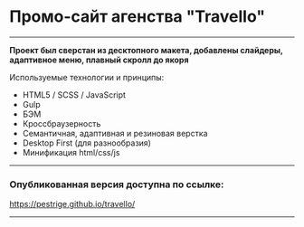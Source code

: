 # Промо-сайт агенства "Travello"

---

**Проект был сверстан из десктопного макета, добавлены слайдеры, адаптивное меню, плавный скролл до якоря**

Используемые технологии и принципы:

- HTML5 / SCSS / JavaScript
- Gulp
- БЭМ
- Кроссбраузерность
- Семантичная, адаптивная и резиновая верстка
- Desktop First (для разнообразия)
- Минификация html/css/js

---

### Опубликованная версия доступна по ссылке:

https://pestrige.github.io/travello/

---
